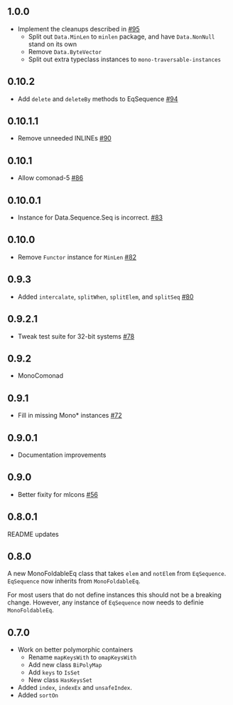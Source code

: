 ## 1.0.0

* Implement the cleanups described in [#95](https://github.com/snoyberg/mono-traversable/issues/95)
    * Split out `Data.MinLen` to `minlen` package, and have `Data.NonNull` stand on its own
    * Remove `Data.ByteVector`
    * Split out extra typeclass instances to `mono-traversable-instances`

## 0.10.2

* Add `delete` and `deleteBy` methods to EqSequence [#94](https://github.com/snoyberg/mono-traversable/pull/94)

## 0.10.1.1

* Remove unneeded INLINEs [#90](https://github.com/snoyberg/mono-traversable/issues/90)

## 0.10.1

* Allow comonad-5 [#86](https://github.com/snoyberg/mono-traversable/issues/86)

## 0.10.0.1

* Instance for Data.Sequence.Seq is incorrect. [#83](https://github.com/snoyberg/mono-traversable/issues/83)

## 0.10.0

* Remove `Functor` instance for `MinLen` [#82](https://github.com/snoyberg/mono-traversable/issues/82)

## 0.9.3

* Added `intercalate`, `splitWhen`, `splitElem`, and `splitSeq` [#80](https://github.com/snoyberg/mono-traversable/pull/80)

## 0.9.2.1

* Tweak test suite for 32-bit systems [#78](https://github.com/snoyberg/mono-traversable/issues/78)

## 0.9.2

* MonoComonad

## 0.9.1

* Fill in missing Mono\* instances [#72](https://github.com/snoyberg/mono-traversable/pull/72)

## 0.9.0.1

* Documentation improvements

## 0.9.0

* Better fixity for mlcons [#56](https://github.com/snoyberg/mono-traversable/issues/56)

## 0.8.0.1

README updates

## 0.8.0

A new MonoFoldableEq class that takes `elem` and `notElem` from `EqSequence`.
`EqSequence` now inherits from `MonoFoldableEq`.

For most users that do not define instances this should not be a breaking change.
However, any instance of `EqSequence` now needs to definie `MonoFoldableEq`.


## 0.7.0

* Work on better polymorphic containers
    * Rename `mapKeysWith` to `omapKeysWith`
    * Add new class `BiPolyMap`
    * Add `keys` to `IsSet`
    * New class `HasKeysSet`
* Added `index`, `indexEx` and `unsafeIndex`.
* Added `sortOn`
